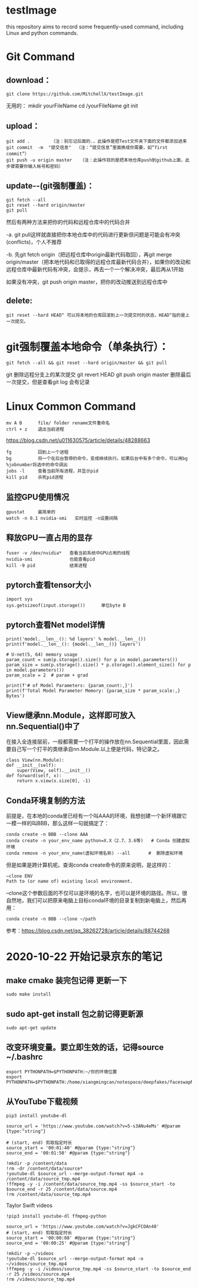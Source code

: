 # testImage
this repository aims to record some frequently-used command, including Linux and python commands.

# Git Command

## download：
    git clone https://github.com/MitchellX/testImage.git
    
无用的：
    mkdir yourFileName
    cd /yourFileName
    git init

## upload：
    git add .        （注：别忘记后面的.，此操作是把Test文件夹下面的文件都添加进来
    git commit  -m  "提交信息"  （注：“提交信息”里面换成你需要，如“first commit”）
    git push -u origin master   （注：此操作目的是把本地仓库push到github上面，此步骤需要你输入帐号和密码）

## update--(git强制覆盖)：
    git fetch --all
    git reset --hard origin/master
    git pull
    
然后有两种方法来把你的代码和远程仓库中的代码合并

-a. git pull这样就直接把你本地仓库中的代码进行更新但问题是可能会有冲突(conflicts)，个人不推荐

-b. 先git fetch origin（把远程仓库中origin最新代码取回），再git merge origin/master（把本地代码和已取得的远程仓库最新代码合并），如果你的改动和远程仓库中最新代码有冲突，会提示，再去一个一个解决冲突，最后再从1开始

如果没有冲突，git push origin master，把你的改动推送到远程仓库中

## delete:
    git reset --hard HEAD^ 可以将本地的仓库回滚到上一次提交时的状态，HEAD^指的是上一次提交。

# git强制覆盖本地命令（单条执行）：

    git fetch --all && git reset --hard origin/master && git pull


 git 删除远程分支上的某次提交
    git revert HEAD
    git push origin master
    删除最后一次提交，但是查看git log 会有记录
    
# Linux Common Command
    mv A B      file/ folder rename文件重命名
    ctrl + z    退出当前进程
https://blog.csdn.net/u011630575/article/details/48288663

    fg          回到上一个进程
    bg          将一个在后台暂停的命令，变成继续执行。如果后台中有多个命令，可以用bg %jobnumber将选中的命令调出
    jobs -l     查看当前所有进程，并显示pid
    kill pid    杀死pid进程
    
## 监控GPU使用情况
    gpustat     最简单的
    watch -n 0.1 nvidia-smi   实时监控 -n设置间隔
    
## 释放GPU一直占用的显存
    fuser -v /dev/nvidia*   查看当前系统中GPU占用的线程
    nvidia-smi              也能查看pid
    kill -9 pid             结束进程
## pytorch查看tensor大小
    import sys
    sys.getsizeof(input.storage())      单位byte B
    
## pytorch查看Net model详情
    print('model.__len__(): %d layers' % model.__len__())
    print(f'model.__len__(): {model.__len__()} layers')

    # U-net(5, 64) memory usage
    param_count = sum(p.storage().size() for p in model.parameters())
    param_size = sum(p.storage().size() * p.storage().element_size() for p in model.parameters())
    param_scale = 2  # param + grad

    print(f'# of Model Parameters: {param_count:,}')
    print(f'Total Model Parameter Memory: {param_size * param_scale:,} Bytes')
    
## View继承nn.Module，这样即可放入nn.Sequential()中了
在接入全连接层前，一般都需要一个打平的操作放在nn.Sequential里面，因此需要自己写一个打平的类继承自nn.Module.以上便是代码，特记录之。

    class View(nn.Module):
    def __init__(self):
        super(View, self).__init__()
    def forward(self, x):
        return x.view(x.size[0], -1)
        
## Conda环境复制的方法
前提是，在本地的conda里已经有一个叫AAA的环境，我想创建一个新环境跟它一模一样的叫BBB，那么这样一句就搞定了：
    
    conda create -n BBB --clone AAA
    conda create -n your_env_name python=X.X（2.7、3.6等)   # Conda 创建虚拟环境
    conda remove -n your_env_name(虚拟环境名称) --all       #  删除虚拟环境
但是如果是跨计算机呢。查询conda create命令的原来说明，是这样的：

    –clone ENV
    Path to (or name of) existing local environment.    
–clone这个参数后面的不仅可以是环境的名字，也可以是环境的路径。所以，很自然地，我们可以把原来电脑上目标conda环境的目录复制到新电脑上，然后再用：

    conda create -n BBB --clone ~/path
参考：https://blog.csdn.net/qq_38262728/article/details/88744268


# 2020-10-22 开始记录京东的笔记


## make cmake 装完包记得 更新一下
    sudo make install

## sudo apt-get install 包之前记得更新源
    sudo apt-get update


## 改变环境变量。要立即生效的话，记得source ~/.bashrc
    export PYTHONPATH=$PYTHONPATH:~/你的环境位置
    export PYTHONPATH=$PYTHONPATH:/home/xiangmingcan/notespace/deepfakes/faceswapNirkin/face_swap/interfaces/python

## 从YouTube下载视频
    pip3 install youtube-dl

    source_url = 'https://www.youtube.com/watch?v=5-s3ANu4eMs' #@param {type:"string"}
    
    # (start, end) 剪取指定时长
    source_start = '00:01:40' #@param {type:"string"}
    source_end = '00:01:50' #@param {type:"string"}

    !mkdir -p /content/data
    !rm -dr /content/data/source*
    !youtube-dl $source_url --merge-output-format mp4 -o /content/data/source_tmp.mp4
    !ffmpeg -y -i /content/data/source_tmp.mp4 -ss $source_start -to $source_end -r 25 /content/data/source.mp4
    !rm /content/data/source_tmp.mp4
   
Taylor Swift videos

    !pip3 install youtube-dl ffmpeg-python

    source_url = 'https://www.youtube.com/watch?v=JgkCFCOAn48'
    # (start, end) 剪取指定时长
    source_start = '00:00:08' #@param {type:"string"}
    source_end = '00:00:25' #@param {type:"string"}

    !mkdir -p ~/videos
    !youtube-dl $source_url --merge-output-format mp4 -o ~/videos/source_tmp.mp4
    !ffmpeg -y -i /videos/source_tmp.mp4 -ss $source_start -to $source_end -r 25 /videos/source.mp4
    !rm /videos/source_tmp.mp4
